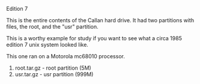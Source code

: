 Edition 7

This is the entire contents of the Callan hard drive.
It had two partitions with files, the root, and the
"usr" partition.

This is a worthy example for study if you want to see what
a circa 1985 edition 7 unix system looked like.

This one ran on a Motorola mc68010 processor.

1. root.tar.gz - root partition (5M)
2. usr.tar.gz - usr partition (999M)
